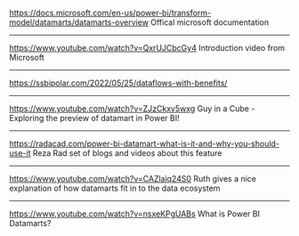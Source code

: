 https://docs.microsoft.com/en-us/power-bi/transform-model/datamarts/datamarts-overview
Offical microsoft documentation

---
https://www.youtube.com/watch?v=QxrUJCbcGy4
Introduction video from Microsoft

---
https://ssbipolar.com/2022/05/25/dataflows-with-benefits/

---
https://www.youtube.com/watch?v=ZJzCkxv5wxg
Guy in a Cube - Exploring the preview of datamart in Power BI!

---
https://radacad.com/power-bi-datamart-what-is-it-and-why-you-should-use-it
Reza Rad set of blogs and videos about this feature

---
https://www.youtube.com/watch?v=CAZlaiq24S0
Ruth gives a nice explanation of how datamarts fit in to the data ecosystem

---
https://www.youtube.com/watch?v=nsxeKPgUABs
What is Power BI Datamarts?